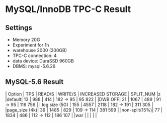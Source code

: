# MySQL/InnoDB TPC-C Result

## Settings

- Memory 20G
- Experiment for 1h
- warehouse 2000 (200GB)
- TPC-C connection: 4
- data device: DuraSSD 960GB
- DBMS: mysql-5.6.26


## MySQL-5.6  Result

| Option   |  TPS | READ/S | WRITE/S  | INCREASED STORAGE | SPLIT_NUM |z
|default| 13 | 988  | 414 | 182 -> 95 | 95 822 |
|DWB OFF| 21 | 1067  | 489 | 91 -> 95 | 116 756 |
| log size (5G) | 155 | 4557  | 2118 | 182 -> 191 | 311 305 |
|page_size (4k)| 39 | 1485 | 829  |  109 -> 114 | 381 599 |
|non-split(15%)| 77 | 1834  | 486 | 112 -> 112 | 186 107 |
|war | | | | |

